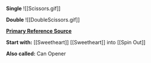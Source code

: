 **Single**
![[Scissors.gif]]



**Double**
![[DoubleScissors.gif]]

[**Primary Reference Source**](https://countryswingaz.com/2019/05/27/can-opener/)

**Start with:**
[[Sweetheart]]
[[Sweetheart]] into [[Spin Out]]

**Also called:** Can Opener